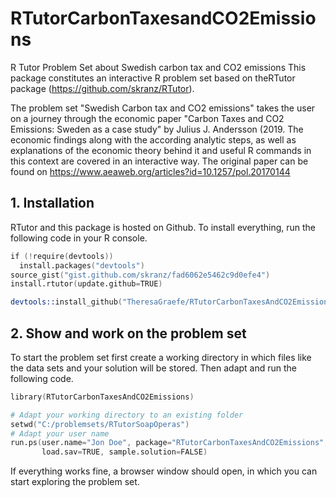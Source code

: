 # RTutorCarbonTaxesandCO2Emissions
R Tutor Problem Set about Swedish carbon tax and CO2 emissions
This package constitutes an interactive R problem set 
based on theRTutor package (https://github.com/skranz/RTutor).

The problem set "Swedish Carbon tax and CO2 emissions"
takes the user on a journey through the economic paper 
"Carbon Taxes and CO2 Emissions: Sweden as a case study"
by Julius J. Andersson (2019. The economic findings along 
with the according analytic steps, as well as explanations
of the economic theory behind it and useful R commands in
this context are covered in an interactive way.
The original paper can be found on 
https://www.aeaweb.org/articles?id=10.1257/pol.20170144


## 1. Installation

RTutor and this package is hosted on Github. To install everything, run the following code in your R console.
```s
if (!require(devtools))
  install.packages("devtools")
source_gist("gist.github.com/skranz/fad6062e5462c9d0efe4")
install.rtutor(update.github=TRUE)

devtools::install_github("TheresaGraefe/RTutorCarbonTaxesAndCO2Emissions")
```

## 2. Show and work on the problem set
To start the problem set first create a working directory in which files like the data sets and your solution will be stored. Then adapt and run the following code.
```s
library(RTutorCarbonTaxesAndCO2Emissions)

# Adapt your working directory to an existing folder
setwd("C:/problemsets/RTutorSoapOperas")
# Adapt your user name
run.ps(user.name="Jon Doe", package="RTutorCarbonTaxesAndCO2Emissions",
       load.sav=TRUE, sample.solution=FALSE)
```
If everything works fine, a browser window should open, in which you can start exploring the problem set.
